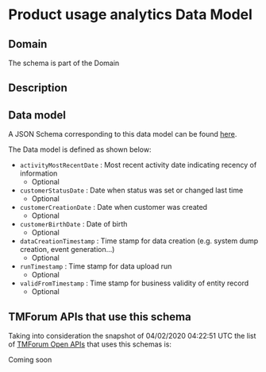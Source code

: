 # Product usage analytics Data Model

## Domain

The  schema is part of the  Domain

## Description



## Data model

A JSON Schema corresponding to this data model can be found
[here](https://github.com/tmforum-rand/schemas/blob/candidates/Analytics/ProductUsageAnalytics.schema.json).

The Data model is defined as shown below:
- `activityMostRecentDate` : Most recent activity date indicating recency of information
  - Optional
- `customerStatusDate` : Date when status was set or changed last time
  - Optional
- `customerCreationDate` : Date when customer was created
  - Optional
- `customerBirthDate` : Date of birth
  - Optional
- `dataCreationTimestamp` : Time stamp for data creation (e.g. system dump creation, event generation…)
  - Optional
- `runTimestamp` : Time stamp for data upload run
  - Optional
- `validFromTimestamp` : Time stamp for business validity of entity record
  - Optional




## TMForum APIs that use this schema

Taking into consideration the snapshot of 04/02/2020 04:22:51 UTC the list of [TMForum Open APIs](https://www.tmforum.org/open-apis/) that uses this schemas is:

Coming soon